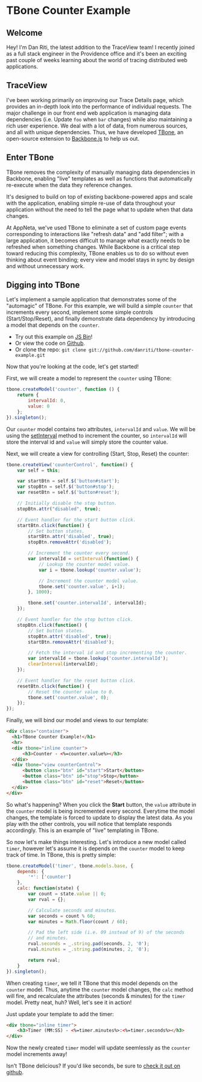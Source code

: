 # TBone Counter Example

## Welcome

Hey! I'm Dan Riti, the latest addition to the TraceView team! I
recently joined as a full stack engineer in the Providence office and it's been
an exciting past couple of weeks learning about the world of tracing distributed
web applications.

## TraceView

I've been working primarily on improving our Trace Details page, which provides
an in-depth look into the performance of individual requests. The
major challenge in our front end web application is managing data dependencies (i.e. Update `foo` when `bar` changes) while
also maintaining a rich user experience. We deal with a lot of data, from numerous sources,
and all with unique dependencies. Thus, we have developed [TBone](http://tbonejs.org/), an open-source
extension to [Backbone.js](http://backbonejs.org/) to help us out.

## Enter TBone

TBone removes the complexity of manually managing data dependencies in Backbone,
enabling "live" templates as well as functions that automatically re-execute when
the data they reference changes.

It's designed to build on top of existing backbone-powered apps and scale with
the application, enabling simple re-use of data
throughout your application without the need to tell the page what to update
when that data changes.

At AppNeta, we've used TBone to eliminate a set of custom page events
corresponding to interactions like "refresh data" and "add filter"; with a large application,
it becomes difficult to manage what exactly needs to be refreshed when something
changes. While Backbone is a critical step toward reducing this complexity,
TBone enables us to do so without even thinking about event binding; every view
and model stays in sync by design and without unnecessary work.

## Digging into TBone

Let's implement a sample application that demonstrates some of the "automagic"
of TBone. For this example, we will build a simple `counter` that increments
every second, implement some simple controls (Start/Stop/Reset), and finally demonstrate data
dependency by introducing a model that depends on the `counter`.

* Try out this example on [JS Bin](http://jsbin.com/uxuxew/8/edit)!
* Or view the code on [Github](https://github.com/danriti/tbone-counter-example).
* Or clone the repo: `git clone git://github.com/danriti/tbone-counter-example.git`

Now that you're looking at the code, let's get started!

First, we will create a model to represent the `counter` using TBone:

```javascript
tbone.createModel('counter', function () {
    return {
        intervalId: 0,
        value: 0
    };
}).singleton();
```

Our `counter` model contains two attributes, `intervalId` and `value`.
We will be using the [setInterval](https://developer.mozilla.org/en-US/docs/DOM/window.setInterval) method to increment the counter, so `intervalId`
will store the interval id and `value` will simply store the counter value.

Next, we will create a view for controlling (Start, Stop, Reset) the counter:

```javascript
tbone.createView('counterControl', function() {
    var self = this;

    var startBtn = self.$('button#start');
    var stopBtn = self.$('button#stop');
    var resetBtn = self.$('button#reset');

    // Initially disable the stop button.
    stopBtn.attr("disabled", true);

    // Event handler for the start button click.
    startBtn.click(function() {
        // Set button states.
        startBtn.attr('disabled', true);
        stopBtn.removeAttr('disabled');

        // Increment the counter every second.
        var intervalId = setInterval(function() {
            // Lookup the counter model value.
            var i = tbone.lookup('counter.value');

            // Increment the counter model value.
            tbone.set('counter.value', i+1);
        }, 1000);

        tbone.set('counter.intervalId', intervalId);
    });

    // Event handler for the stop button click.
    stopBtn.click(function() {
        // Set button states.
        stopBtn.attr('disabled', true);
        startBtn.removeAttr('disabled');

        // Fetch the interval id and stop incrementing the counter.
        var intervalId = tbone.lookup('counter.intervalId');
        clearInterval(intervalId);
    });

    // Event handler for the reset button click.
    resetBtn.click(function() {
        // Reset the counter value to 0.
        tbone.set('counter.value', 0);
    });
});
```

Finally, we will bind our model and views to our template:

```html
<div class="container">
  <h1>TBone Counter Example!</h1>
  <hr>
  <div tbone="inline counter">
      <h3>Counter - <%=counter.value%></h3>
  </div>
  <div tbone="view counterControl">
      <button class="btn" id="start">Start</button>
      <button class="btn" id="stop">Stop</button>
      <button class="btn" id="reset">Reset</button>
  </div>
</div>
```

So what's happening? When you click the **Start** button, the `value` attribute in the
`counter` model is being incremented every second. Everytime the  model changes,
the template is forced to update to display the latest data. As you play with
the other controls, you will notice that template responds accordingly. This is
an example of "live" templating in TBone.

So now let's make things interesting. Let's introduce a new model called `timer`, however let's
assume it is depends on the `counter` model to keep track of time.  In TBone,
this is pretty simple:

```javascript
tbone.createModel('timer', tbone.models.base, {
    depends: {
        '*': ['counter']
    },
    calc: function(state) {
        var count = state.value || 0;
        var rval = {};

        // Calculate seconds and minutes.
        var seconds = count % 60;
        var minutes = Math.floor(count / 60);

        // Pad the left side (i.e. 09 instead of 9) of the seconds
        // and minutes.
        rval.seconds = _.string.pad(seconds, 2, '0');
        rval.minutes = _.string.pad(minutes, 2, '0');

        return rval;
    }
}).singleton();
```

When creating `timer`, we tell it TBone that this model depends on the `counter`
model. Thus, anytime the `counter` model changes, the `calc` method will fire,
and recalculate the attributes (seconds & minutes) for the `timer` model. Pretty
neat, huh? Well, let's see it in action!

Just update your template to add the timer:

```html
<div tbone="inline timer">
    <h3>Timer (MM:SS) - <%=timer.minutes%>:<%=timer.seconds%></h3>
</div>
```

Now the newly created `timer` model will update seemlessly as the `counter`
model increments away!

Isn't TBone delicious?  If you'd like seconds, be sure to [check it out on github](https://github.com/appneta/tbone).
